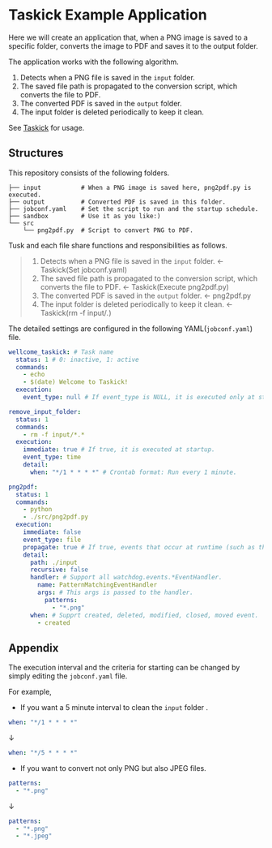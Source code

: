 # Taskick Example Application

Here we will create an application that, when a PNG image is saved to a specific folder, converts the image to PDF and saves it to the output folder.

The application works with the following algorithm.

1. Detects when a PNG file is saved in the `input` folder.
2. The saved file path is propagated to the conversion script, which converts the file to PDF.
3. The converted PDF is saved in the `output` folder.
4. The input folder is deleted periodically to keep it clean.

See [Taskick](https://github.com/atsuyaide/taskick.git) for usage.

## Structures

This repository consists of the following folders.

```text
├── input           # When a PNG image is saved here, png2pdf.py is executed.
├── output          # Converted PDF is saved in this folder.
├── jobconf.yaml    # Set the script to run and the startup schedule.
├── sandbox         # Use it as you like:)
└── src
    └── png2pdf.py  # Script to convert PNG to PDF.
```

Tusk and each file share functions and responsibilities as follows.

> 1. Detects when a PNG file is saved in the `input` folder. <- Taskick(Set jobconf.yaml)
> 2. The saved file path is propagated to the conversion script, which converts the file to PDF. <- Taskick(Execute png2pdf.py)
> 3. The converted PDF is saved in the `output` folder. <- png2pdf.py
> 4. The input folder is deleted periodically to keep it clean. <- Taskick(rm -f input/*.*)

The detailed settings are configured in the following YAML(`jobconf.yaml`) file.

```yaml
wellcome_taskick: # Task name
  status: 1 # 0: inactive, 1: active
  commands:
    - echo
    - $(date) Welcome to Taskick!
  execution:
    event_type: null # If event_type is NULL, it is executed only at startup.

remove_input_folder:
  status: 1
  commands:
    - rm -f input/*.*
  execution:
    immediate: true # If true, it is executed at startup.
    event_type: time
    detail:
      when: "*/1 * * * *" # Crontab format: Run every 1 minute.

png2pdf:
  status: 1
  commands:
    - python
    - ./src/png2pdf.py
  execution:
    immediate: false
    event_type: file
    propagate: true # If true, events that occur at runtime (such as the path of an edited file) are passed to the running script.
    detail:
      path: ./input
      recursive: false
      handler: # Support all watchdog.events.*EventHandler.
        name: PatternMatchingEventHandler
        args: # This args is passed to the handler.
          patterns:
            - "*.png"
      when: # Supprt created, deleted, modified, closed, moved event.
        - created
```

## Appendix

The execution interval and the criteria for starting can be changed by simply editing the `jobconf.yaml` file.

For example,

- If you want a 5 minute interval to clean the `input` folder .

```yaml
when: "*/1 * * * *"
```

↓

```yaml
when: "*/5 * * * *"
```

- If you want to convert not only PNG but also JPEG files.

```yaml
patterns:
  - "*.png"
```

↓

```yaml
patterns:
  - "*.png"
  - "*.jpeg"

